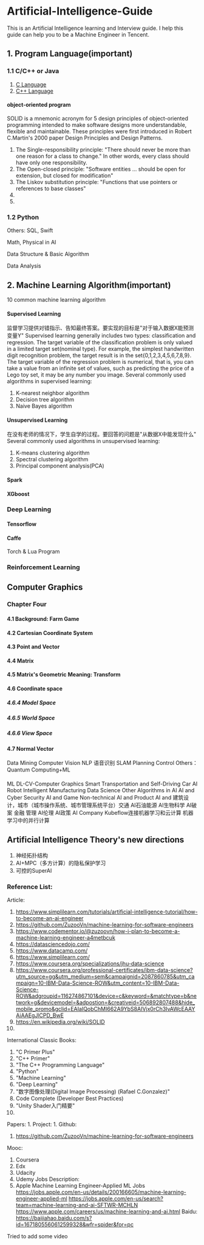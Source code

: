 # Artificial-Intelligence-Guide
This is an Artificial Intelligence learning and Interview guide. 
I help this guide can help you to be a Machine Engineer in Tencent.

## 1. Program Language(important) 
### 1.1 C/C++ or Java
1. [C Language](docs/Languages/CLanguage.md)
2. [C++ Language](docs/Languages/C++Language.md)

#### object-oriented program
SOLID is a mnemonic acronym for 5 design principles of object-oriented programming intended to make software designs more understandable, flexible and maintainable. These principles were first introduced in Robert C.Martin's 2000 paper Design Principles and Design Patterns.
1. The Single-responsibility principle: "There should never be more than one reason for a class to change." In other words, every class should have only one responsibility.
2. The Open-closed principle: "Software entities ... should be open for extension, but closed for modification"
3. The Liskov substitution principle: "Functions that use pointers or references to base classes"
4. 
5. 

### 1.2 Python 

Others: SQL, Swift

Math, Physical in AI

Data Structure & Basic Algorithm

Data Analysis

## 2. Machine Learning Algorithm(important)
10 common machine learning algorithm
#### Supervised Learning
监督学习提供对错指示、告知最终答案。要实现的目标是"对于输入数据X能预测变量Y"
Supervised learning generally includes two types: classification and regression. 
The target variable of the classification problem is only valued in a limited 
target set(nominal type). For example, the simplest handwritten digit recognition 
problem, the target result is in the set{0,1,2,3,4,5,6,7,8,9}. The target variable 
of the regression problem is numerical, that is, you can take a value from an 
infinite set of values, such as predicting the price of a Lego toy set, it may be 
any number you image.
Several commonly used algorithms in supervised learning:  
1. K-nearest neighbor algorithm
2. Decision tree algorithm
3. Naive Bayes algorithm

#### Unsupervised Learning
在没有老师的情况下，学生自学的过程。要回答的问题是"从数据X中能发现什么"
Several commonly used algorithms in unsupervised learning:
1. K-means clustering algorithm
2. Spectral clustering algorithm
3. Principal component analysis(PCA)

#### Spark
#### XGboost

### Deep Learning
#### Tensorflow
#### Caffe
Torch & Lua Program

### Reinforcement Learning



## Computer Graphics
### Chapter Four
#### 4.1 Background: Farm Game
#### 4.2 Cartesian Coordinate System
#### 4.3 Point and Vector
#### 4.4 Matrix
#### 4.5 Matrix's Geometric Meaning: Transform
#### 4.6 Coordinate space
##### 4.6.4 Model Space
##### 4.6.5 World Space
##### 4.6.6 View Space
#### 4.7 Normal Vector

Data Mining
Computer Vision
NLP
语音识别
SLAM
Planning
Control
Others：
Quantum Computing+ML
#### 
ML DL-CV-Computer Graphics
Smart Transportation and Self-Driving Car
AI Robot
Intelligent Manufacturing
Data Science
Other Algorithms in AI
AI and Cyber Security
AI and Game
Non-technical
AI and Product
AI and 建筑设计，城市（城市操作系统、城市管理系统平台）交通
AI石油能源
AI生物科学
AI破案
金融
管理
AI伦理
AI政策
AI Company
Kubeflow连接机器学习和云计算
机器学习中的并行计算

## Artificial Intelligence Theory's new directions
1. 神经拓扑结构
2. AI+MPC（多方计算）的隐私保护学习
3. 可控的SuperAI



### Reference List:
Article:
1. https://www.simplilearn.com/tutorials/artificial-intelligence-tutorial/how-to-become-an-ai-engineer
2. https://github.com/ZuzooVn/machine-learning-for-software-engineers
3. https://www.codementor.io/@zuzoovn/how-i-plan-to-become-a-machine-learning-engineer-a4metbcuk
4. https://datasciencedojo.com/
5. https://www.datacamp.com/
6. https://www.simplilearn.com/
7. https://www.coursera.org/specializations/jhu-data-science
8. https://www.coursera.org/professional-certificates/ibm-data-science?utm_source=gg&utm_medium=sem&campaignid=2087860785&utm_campaign=10-IBM-Data-Science-ROW&utm_content=10-IBM-Data-Science-ROW&adgroupid=116274867101&device=c&keyword=&matchtype=b&network=g&devicemodel=&adpostion=&creativeid=506892807488&hide_mobile_promo&gclid=EAIaIQobChMI662A9YbS8AIVjx0rCh3IvAWcEAAYAiAAEgJlCPD_BwE
9. https://en.wikipedia.org/wiki/SOLID
10. 
International Classic Books: 
1. "C Primer Plus"
2. "C++ Primer"
3. "The C++ Programming Language"
4. "Python"
5. "Machine Learning"
6. "Deep Learning"
7. "数字图像处理(Digital Image Processing) (Rafael C.Gonzalez)"
8. Code Complete (Developer Best Practices)
9. "Unity Shader入门精要"
10. 
Papers:
1. 
Project:
1. 
Github: 
1. https://github.com/ZuzooVn/machine-learning-for-software-engineers

Mooc:
1. Coursera
2. Edx
3. Udacity
4. Udemy
Jobs Description:
1. Apple Machine Learning Engineer-Applied ML Jobs
https://jobs.apple.com/en-us/details/200166605/machine-learning-engineer-applied-ml
https://jobs.apple.com/en-us/search?team=machine-learning-and-ai-SFTWR-MCHLN
https://www.apple.com/careers/us/machine-learning-and-ai.html
Baidu:
https://baijiahao.baidu.com/s?id=1671805560612599328&wfr=spider&for=pc



Tried to add some video
